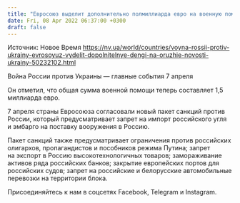 ```yaml
---
title: "Евросоюз выделит дополнительно полмиллиарда евро на военную помощь Украине"
date: Fri, 08 Apr 2022 06:37:00 +0300
draft: false
---
```

Источник: Новое Время https://nv.ua/world/countries/voyna-rossii-protiv-ukrainy-evrosoyuz-vydelit-dopolnitelnye-dengi-na-oruzhie-novosti-ukrainy-50232102.html


Война России против Украины — главные события 7 апреля

 Он отметил, что общая сумма военной помощи теперь составляет 1,5 миллиарда евро.

7 апреля страны Евросоюза согласовали новый пакет санкций против России, который предусматривает запрет на импорт российского угля и эмбарго на поставку вооружения в Россию.

Пакет санкций также предусматривает ограничения против российских олигархов, пропагандистов и пособников режима Путина; запрет на экспорт в Россию высокотехнологичных товаров; замораживание активов ряда российских банков; закрытие европейских портов для российских судов; запрет на российские и белорусские автомобильные перевозки на территории блока.

Присоединяйтесь к нам в соцсетях Facebook, Telegram и Instagram.
